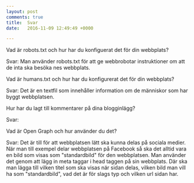```yaml
---
layout: post
comments: true
title:  Svar
date:   2016-11-09 12:49:49 +0000

---
```


Vad är robots.txt och hur har du konfiguerat det för din webbplats?

Svar: Man använder robots.txt för att ge webbrobotar instruktioner om att de inta ska besöka nes webbplats.

Vad är humans.txt och hur har du konfigurerat det för din webbplats?

Svar: Det är en textfil som innehåller information om de människor som har byggt webbplatsen.

Hur har du lagt till kommentarer på dina blogginlägg?

Svar:

Vad är Open Graph och hur använder du det?

Svar: Det är till för att webbplatsen lätt ska kunna delas på sociala medier. När man till exempel delar webbplatsen på
Facebook så ska det alltid vara en bild som visas som "standardbild" för den webbplatsen. Man använder det genom att lägg in
meta taggar i head taggen på sin webbplats. Där ska man lägga till vilken titel som ska visas när sidan delas, vilken bild man vill ha som
"standardbild", vad det är för slags typ och vilken url sidan har.





